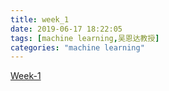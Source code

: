 ```yaml
---
title: week_1
date: 2019-06-17 18:22:05
tags: [machine learning,吴恩达教授]
categories: "machine learning"
---
```


[Week-1](./Week_1.pdf)